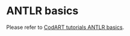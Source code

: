 # ANTLR basics

Please refer to [CodART tutorials ANTLR basics](https://m-zakeri.github.io/CodART/tutorials/antlr_basics/).